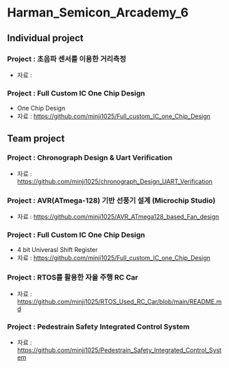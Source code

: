 # Harman_Semicon_Arcademy_6
## Individual project
### Project : 초음파 센서를 이용한 거리측정
*  자료 :

### Project : Full Custom IC One Chip Design
* One Chip Design
* 자료 : https://github.com/minji1025/Full_custom_IC_one_Chip_Design


## Team project
### Project : Chronograph Design & Uart Verification 
* 자료 : https://github.com/minji1025/chronograph_Design_UART_Verification

### Project : AVR(ATmega-128) 기반 선풍기 설계 (Microchip Studio)
* 자료 : https://github.com/minji1025/AVR_ATmega128_based_Fan_design
  
### Project : Full Custom IC One Chip Design
* 4 bit Univerasl Shift Register
* 자료 : https://github.com/minji1025/Full_custom_IC_one_Chip_Design

### Project : RTOS를 활용한 자율 주행 RC Car
* 자료 : https://github.com/minji1025/RTOS_Used_RC_Car/blob/main/README.md

### Project : Pedestrain Safety Integrated Control System 
* 자료 : https://github.com/minji1025/Pedestrain_Safety_Integrated_Control_System

